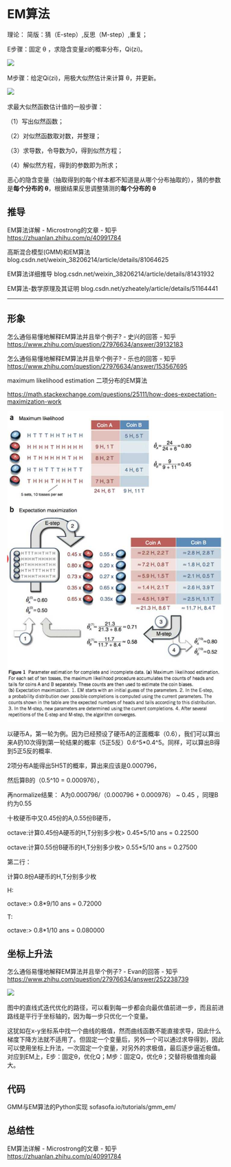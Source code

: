 # EM算法


理论：
简版：猜（E-step）,反思（M-step）,重复；

E步骤：固定 θ ，求隐含变量zi的概率分布，Qi(zi)。

![](https://img-blog.csdn.net/20180805171002858?watermark/2/text/aHR0cHM6Ly9ibG9nLmNzZG4ubmV0L3dlaXhpbl8zODIwNjIxNA==/font/5a6L5L2T/fontsize/400/fill/I0JBQkFCMA==/dissolve/70)

M步骤：给定Qi(zi)，用极大似然估计来计算 θ，并更新。

![](https://img-blog.csdn.net/20180805171018802?watermark/2/text/aHR0cHM6Ly9ibG9nLmNzZG4ubmV0L3dlaXhpbl8zODIwNjIxNA==/font/5a6L5L2T/fontsize/400/fill/I0JBQkFCMA==/dissolve/70)

求最大似然函数估计值的一般步骤：

（1）写出似然函数；

（2）对似然函数取对数，并整理；

（3）求导数，令导数为0，得到似然方程；

（4）解似然方程，得到的参数即为所求；


恶心的隐含变量（抽取得到的每个样本都不知道是从哪个分布抽取的），猜的参数是**每个分布的 θ**，根据结果反思调整猜测的**每个分布的 θ**



## 推导







EM算法详解 - Microstrong的文章 - 知乎
https://zhuanlan.zhihu.com/p/40991784




高斯混合模型(GMM)和EM算法  blog.csdn.net/weixin_38206214/article/details/81064625




 EM算法详细推导   blog.csdn.net/weixin_38206214/article/details/81431932

EM算法-数学原理及其证明  blog.csdn.net/yzheately/article/details/51164441

---------------------------------

## 形象

怎么通俗易懂地解释EM算法并且举个例子? - 史兴的回答 - 知乎
https://www.zhihu.com/question/27976634/answer/39132183


怎么通俗易懂地解释EM算法并且举个例子? - 乐也的回答 - 知乎
https://www.zhihu.com/question/27976634/answer/153567695


maximum likelihood estimation 二项分布的EM算法

https://math.stackexchange.com/questions/25111/how-does-expectation-maximization-work

![抛硬币](_v_images/抛硬币_1598228008_12447.png)

以硬币A，第一轮为例。因为已经预设了硬币A的正面概率（0.6），我们可以算出来A扔10次得到第一轮结果的概率（5正5反）0.6^5*0.4^5。同样，可以算出B得到5正5反的概率.

2项分布A能得出5H5T的概率，算出来应该是0.000796，

然后算B的（0.5^10 = 0.000976），

再normalize结果： A为0.000796/（0.000796 + 0.000976） ~ 0.45 ，同理B约为0.55

十枚硬币中又0.45份的A,0.55份B硬币，


octave:计算0.45份A硬币的H,T分别多少枚> 0.45*5/10
ans =  0.22500


octave:计算0.55份B硬币的H,T分别多少枚> 0.55*5/10
ans =  0.27500


第二行：

计算0.8份A硬币的H,T分别多少枚

H:

octave:> 0.8*9/10
ans =  0.72000

T:

octave:> 0.8*1/10
ans =  0.080000








## 坐标上升法

怎么通俗易懂地解释EM算法并且举个例子? - Evan的回答 - 知乎
https://www.zhihu.com/question/27976634/answer/252238739




![](https://picb.zhimg.com/80/v2-8e30d2eb11f60d0e47edc1479d230c8b_1440w.jpg?source=1940ef5c)

  

图中的直线式迭代优化的路径，可以看到每一步都会向最优值前进一步，而且前进路线是平行于坐标轴的，因为每一步只优化一个变量。

这犹如在x-y坐标系中找一个曲线的极值，然而曲线函数不能直接求导，因此什么梯度下降方法就不适用了。但固定一个变量后，另外一个可以通过求导得到，因此可以使用坐标上升法，一次固定一个变量，对另外的求极值，最后逐步逼近极值。对应到EM上，E步：固定θ，优化Q；M步：固定Q，优化θ；交替将极值推向最大。






## 代码



GMM与EM算法的Python实现
sofasofa.io/tutorials/gmm_em/


## 总结性



EM算法详解 - Microstrong的文章 - 知乎
https://zhuanlan.zhihu.com/p/40991784





































































































